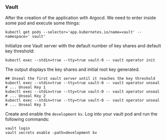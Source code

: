 ### Vault

After the creation of the application with Argocd. We need to enter inside some pod and execute some things:

```
kubectl get pods --selector='app.kubernetes.io/name=vault' --namespace=' vault'

```

Initialize one Vault server with the default number of key shares and default key threshold:
```
kubectl exec --stdin=true --tty=true vault-0 -- vault operator init
```

The output displays the key shares and initial root key generated.
```
## Unseal the first vault server until it reaches the key threshold
kubectl exec --stdin=true --tty=true vault-0 -- vault operator unseal # ... Unseal Key 1
kubectl exec --stdin=true --tty=true vault-0 -- vault operator unseal # ... Unseal Key 2
kubectl exec --stdin=true --tty=true vault-0 -- vault operator unseal # ... Unseal Key 3

```

Create and enable the `development` `kv`.
Log into your vault pod and run the following commands:
```
vault login
vault secrets enable -path=development kv
```
